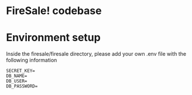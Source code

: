 # FireSale! codebase


# Environment setup
Inside the firesale/firesale directory, please add your own .env file with the following information
```
SECRET_KEY=
DB_NAME=
DB_USER=
DB_PASSWORD=
```
